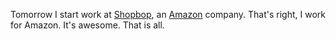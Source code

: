 Tomorrow I start work at <a href="http://shopbop.com">Shopbop</a>, an <a href="http://amazon.com">Amazon</a> company. That's right, I work for Amazon. It's awesome. That is all.

